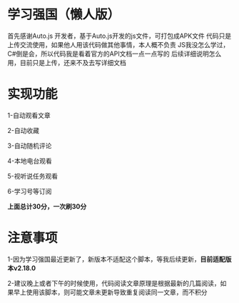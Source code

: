 # 学习强国（懒人版）
首先感谢Auto.js 开发者，基于Auto.js开发的js文件，可打包成APK文件
代码只是上传交流使用，如果他人用该代码做其他事情，本人概不负责
JS我没怎么学过，C#倒是会，所以代码我是看着官方的API文档一点一点写的
后续详细说明怎么用，目前只是上传，还来不及去写详细文档
# 实现功能
  1-自动观看文章
  
  2-自动收藏
  
  3-自动随机评论
  
  4-本地电台观看
  
  5-视听说任务观看
  
  6-学习号等订阅
  
  **上面总计30分，一次刷30分**
# 注意事项
  1-因为学习强国最近更新了，新版本不适配这个脚本，等我后续更新，**目前适配版本v2.18.0**
  
  2-建议晚上或者下午的时候使用，代码阅读文章原理是根据最新的几篇阅读，如果早上使用该脚本，则可能文章未更新导致重复阅读同一文章，而不积分
